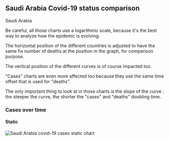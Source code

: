 ## Saudi Arabia Covid-19 status comparison 

Saudi Arabia



Be careful, all those charts use a logarithmic scale, because it's the best way to analyze how the epidemic is evolving.
 
The horizontal position of the different countries is adjusted to have the same fix number of deaths at the position in the graph, for comparison purpose.

The vertical position of the different curves is of course impacted too.

"Cases" charts are even more affected too because they use the same time offset that is used for "deaths".

The only important thing to look at in those charts is the slope of the curve : the steeper the curve, the shorter the "cases" and "deaths" doubling time.



 
### Cases over time
 
#### Static
![Saudi Arabia covid-19 cases static chart](https://raw.githubusercontent.com/madlag/coronavirus_study/master/notebooks/graphs/2020-03-20/countries/Saudi_Arabia/2020-03-20_Saudi_Arabia_deaths.png "Saudi Arabia covid-19 cases static chart")   

